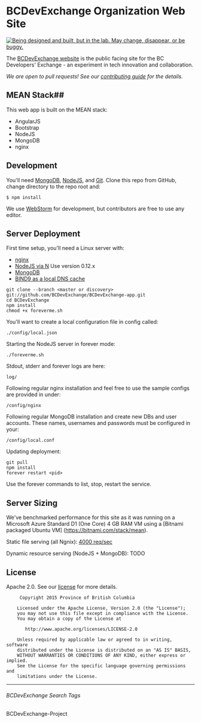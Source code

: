 # BCDevExchange Organization Web Site #
<a rel="Exploration" href="https://github.com/BCDevExchange/docs/blob/master/discussion/projectstates.md"><img alt="Being designed and built, but in the lab. May change, disappear, or be buggy." style="border-width:0" src="http://bcdevexchange.org/badge/2.svg" title="Being designed and built, but in the lab. May change, disappear, or be buggy." /></a>

The [BCDevExchange website](http://bcdevexchange.org/) is the public facing site for the BC Developers' Exchange - an experiment in tech innovation and collaboration.

*We are open to pull requests! 
See our [contributing guide](https://github.com/BCDevExchange/BCDevExchange-app/blob/master/CONTRIBUTING.md) for the details.*

## MEAN Stack##
This web app is built on the MEAN stack:

-  AngularJS 
-  Bootstrap
-  NodeJS
-  MongoDB
-  nginx

## Development ##

You'll need [MongoDB](http://www.mongodb.org/), [NodeJS](http://nodejs.org/), and [Git](http://git-scm.com/downloads). Clone this repo from GitHub, change directory to the repo root and:

`$ npm install `

We use [WebStorm](https://www.jetbrains.com/webstorm/download/) for development, but contributors are free to use any editor.  
## Server Deployment ##

First time setup, you'll need a Linux server with:

- [nginx](http://nginx.org/)
- [NodeJS via N](https://github.com/tj/n) Use version 0.12.x
- [MongoDB](http://www.mongodb.org/)
- [BIND9 as a local DNS cache](https://www.digitalocean.com/community/tutorials/how-to-configure-bind-as-a-caching-or-forwarding-dns-server-on-ubuntu-14-04)
```
git clone --branch <master or discovery> git://github.com/BCDevExchange/BCDevExchange-app.git
cd BCDevExchange
npm install
chmod +x foreverme.sh
```
You'll want to create a local configuration file in config called:

`./config/local.json`

Starting the NodeJS server in forever mode:

`./foreverme.sh`

Stdout, stderr and forever logs are here:

`log/`

Following regular nginx installation and feel free to use the sample configs are provided in under:

`/config/nginx`

Following regular MongoDB installation and create new DBs and user accounts.  These names, usernames and passwords must be configured in your:

`/config/local.conf`

Updating deployment:

```
git pull
npm install
forever restart <pid>
```
Use the forever commands to list, stop, restart the service.


## Server Sizing ##
We've benchmarked performance for this site as it was running on a Microsoft Azure Standard D1 (One Core) 4 GB RAM VM using a [Bitnami packaged Ubuntu VM] (https://bitnami.com/stack/mean).

Static file serving (all Ngnix): [4000 req/sec](http://loader.io/reports/7940cbcd4747e7eb202861f55e277839/results/90215bf18a137874d9fbc7cf9ca272ea)

Dynamic resource serving (NodeJS + MongoDB): TODO

## License

Apache 2.0. See our [license](LICENSE) for more details.

```
     Copyright 2015 Province of British Columbia

    Licensed under the Apache License, Version 2.0 (the "License");
    you may not use this file except in compliance with the License.
    You may obtain a copy of the License at 

       http://www.apache.org/licenses/LICENSE-2.0

    Unless required by applicable law or agreed to in writing, software
    distributed under the License is distributed on an "AS IS" BASIS,
    WITHOUT WARRANTIES OR CONDITIONS OF ANY KIND, either express or implied.
    See the License for the specific language governing permissions and
    limitations under the License.
```

----------
###### BCDevExchange Search Tags ######
BCDevExchange-Project
